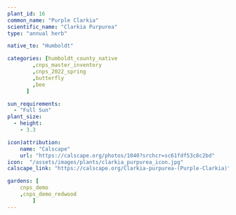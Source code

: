 ```yaml
---
plant_id: 16
common_name: "Purple Clarkia"
scientific_name: "Clarkia Purpurea"
type: "annual herb"

native_to: "Humboldt"

categories: [humboldt_county_native
        ,cnps_master_inventory
        ,cnps_2022_spring
        ,butterfly
        ,bee
      ]

sun_requirements:
  - "Full Sun"
plant_size:
  - height: 
    - 3.3

icon)attribution: 
    name: "Calscape"
    url: "https://calscape.org/photos/1040?srchcr=sc61fdf53c8c2bd"
icon:  "/assets/images/plants/clarkia_purpurea_icon.jpg"
calscape_link: "https://calscape.org/Clarkia-purpurea-(Purple-Clarkia)"

gardens: [
    cnps_demo
    ,cnps_demo_redwood
        ]
---
```

